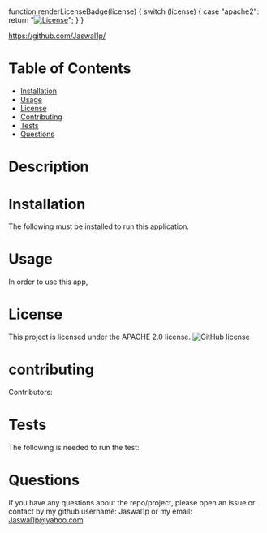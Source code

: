 # 

  function renderLicenseBadge(license) {
       switch (license) {
         case "apache2":
           return "[![License](https://img.shields.io/badge/License-Apache%202.0-blue.svg)](https://opensource.org/licenses/Apache-2.0)";
       }
}

  https://github.com/Jaswal1p/

  # Table of Contents
  * [Installation](#installation)
  * [Usage](#usage)
  * [License](#license)
  * [Contributing](#contributing)
  * [Tests](#tests)
  * [Questions](#questions)
  
  # Description
  
  

  # Installation
  The following must be installed to run this application.
  
  # Usage
  In order to use this app, 
  # License
  This project is licensed under the APACHE 2.0 license.
  ![GitHub license](https://img.shield.io/badge/license-MIT-blue.svg)
  # contributing
  Contributors: 
  # Tests
  The following is needed to run the test: 
  # Questions
  If you have any questions about the repo/project, please open an issue or contact by my github username: Jaswal1p or my email: Jaswal1p@yahoo.com
  
 